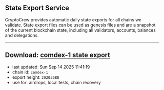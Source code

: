 ## State Export Service
CryptoCrew provides automatic daily state exports for all chains we validate. State export files can be used as genesis files and are a snapshot of the current blockchain state, including all validators, accounts, balances and delegations.

---
**Download: [comdex-1 state export](https://dl-eu2.ccvalidators.com/SERVICE/comdex/comdex-1_export_20203688.json)**
---

- last updated: Sun Sep 14 2025 11:41:19
- chain id: `comdex-1`
- export height: `20203688`
- use for: airdrops, local tests, chain recovery
